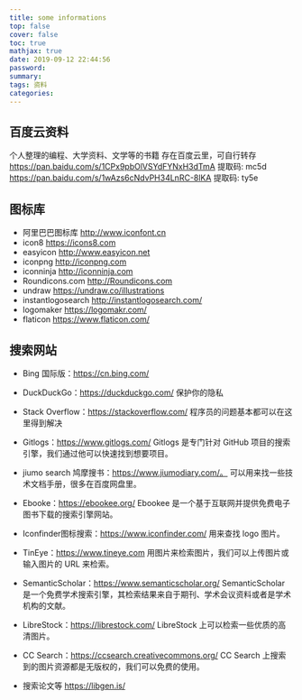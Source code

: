 ```yaml
---
title: some informations
top: false
cover: false
toc: true
mathjax: true
date: 2019-09-12 22:44:56
password:
summary:
tags: 资料
categories:
---
```


## 百度云资料
个人整理的编程、大学资料、文学等的书籍
存在百度云里，可自行转存
https://pan.baidu.com/s/1CPx9pbOlVSYdFYNxH3dTmA 提取码: mc5d https://pan.baidu.com/s/1wAzs6cNdvPH34LnRC-8lKA 提取码: ty5e

## 图标库
- 阿里巴巴图标库 http://www.iconfont.cn
- icon8 https://icons8.com
- easyicon http://www.easyicon.net
- iconpng http://iconpng.com
- iconninja http://iconninja.com
- Roundicons.com http://Roundicons.com
- undraw https://undraw.co/illustrations
- instantlogosearch http://instantlogosearch.com/
- logomaker https://logomakr.com/
- flaticon https://www.flaticon.com/

## 搜索网站
- Bing 国际版：https://cn.bing.com/

- DuckDuckGo：https://duckduckgo.com/ 保护你的隐私

- Stack Overflow：https://stackoverflow.com/ 程序员的问题基本都可以在这里得到解决

- Gitlogs：https://www.gitlogs.com/
Gitlogs 是专门针对 GitHub 项目的搜索引擎，我们通过他可以快速找到想要项目。

- jiumo search 鸠摩搜书：https://www.jiumodiary.com/。
可以用来找一些技术文档手册，很多在百度网盘里。

- Ebooke：https://ebookee.org/
Ebookee 是一个基于互联网并提供免费电子图书下载的搜索引擎网站。

- Iconfinder图标搜索：https://www.iconfinder.com/
用来查找 logo 图片。

- TinEye：https://www.tineye.com
用图片来检索图片，我们可以上传图片或输入图片的 URL 来检索。

- SemanticScholar：https://www.semanticscholar.org/
SemanticScholar 是一个免费学术搜索引擎，其检索结果来自于期刊、学术会议资料或者是学术机构的文献。

- LibreStock：https://librestock.com/
LibreStock 上可以检索一些优质的高清图片。

- CC Search：https://ccsearch.creativecommons.org/
CC Search 上搜索到的图片资源都是无版权的，我们可以免费的使用。

- 搜索论文等 https://libgen.is/
